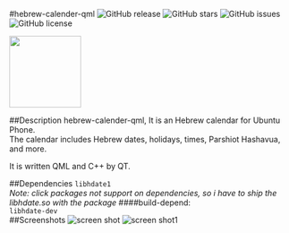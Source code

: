 #hebrew-calender-qml
![GitHub release](https://img.shields.io/github/tag/avi-software/hebrew-calendar-qml.svg?style=flat-square)
![GitHub stars](https://img.shields.io/github/stars/avi-software/hebrew-calendar-qml.svg?style=flat-square)
![GitHub issues](https://img.shields.io/github/issues/avi-software/hebrew-calendar-qml.svg?style=flat-square)
![GitHub license](https://img.shields.io/github/license/avi-software/hebrew-calendar-qml.svg?style=flat-square)

<img src =https://myapps.developer.ubuntu.com/site_media/appmedia/2015/06/drawing2.png height="128" width="128"><icon>  

##Description
hebrew-calender-qml, It is an Hebrew calendar for Ubuntu Phone.  
The calendar includes Hebrew dates, holidays, times, Parshiot Hashavua, and more.

It is written QML and C++ by QT.

##Dependencies
`libhdate1`  
	_Note: click packages not support on dependencies, so i have to ship the libhdate.so with the package_
####build-depend:  
`libhdate-dev`  
##Screenshots
![screen shot](https://myapps.developer.ubuntu.com/site_media/appmedia/2015/06/screenshot0.png)
![screen shot1](https://myapps.developer.ubuntu.com/site_media/appmedia/2015/06/screenshot1.png)
